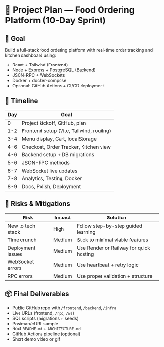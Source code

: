 # 🧠 Project Plan — Food Ordering Platform (10-Day Sprint)

## 🎯 Goal
Build a full-stack food ordering platform with real-time order tracking and kitchen dashboard using:
- React + Tailwind (Frontend)
- Node + Express + PostgreSQL (Backend)
- JSON-RPC + WebSockets
- Docker + docker-compose
- Optional: GitHub Actions + CI/CD deployment

## 📅 Timeline

| Day | Goal |
|-----|------|
| 0   | Project kickoff, GitHub, plan |
| 1-2 | Frontend setup (Vite, Tailwind, routing) |
| 3-4 | Menu display, Cart, localStorage |
| 4-6 | Checkout, Order Tracker, Kitchen view |
| 4-6 | Backend setup + DB migrations |
| 5-6 | JSON-RPC methods |
| 6-7 | WebSocket live updates |
| 7-8 | Analytics, Testing, Docker |
| 8-9 | Docs, Polish, Deployment |

## 🛑 Risks & Mitigations

| Risk | Impact | Solution |
|------|--------|----------|
| New to tech stack | High | Follow step-by-step guided learning |
| Time crunch | Medium | Stick to minimal viable features |
| Deployment issues | Medium | Use Render or Railway for quick hosting |
| WebSocket errors | Medium | Use heartbeat + retry logic |
| RPC errors | Medium | Use proper validation + structure |

## 📦 Final Deliverables

- Public GitHub repo with `/frontend`, `/backend`, `/infra`
- Live URLs (frontend, `/rpc`, `/ws`)
- SQL scripts (migrations + seeds)
- Postman/cURL sample
- Root `README.md` + `ARCHITECTURE.md`
- GitHub Actions pipeline (optional)
- Short demo video or gif

